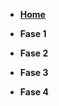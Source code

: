 <!-- docs/_sidebar.md -->

- [**Home**](/README.md)

- **Fase 1**

- **Fase 2**

- **Fase 3**

- **Fase 4**